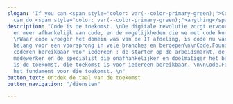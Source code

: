```yaml
---
slogan: 'If you can <span style="color: var(--color-primary-green);">Code</span> you
  can do <span style="color: var(--color-primary-green);">anything</span>'
description: "Code is de toekomst. \nDe digitale revolutie zorgt ervoor dat we meer
  en meer afhankelijk van code, en de mogelijkheden die we met code kunnen creëren.
  \nWaar code vroeger het domein was van de IT afdeling, is code nu van essentieel
  belang voor een voorsprong in vele branches en beroepen\n\nCode.Founders_ maakt
  coderen bereikbaar voor iedereen : de starter op de arbeidsmarkt, de omscholende
  medewerker en de specialist die onafhankelijker en doelmatiger het beroep wil uitoefenen.\nCode
  is de toekomst, die toekomst is voor iedereen bereikbaar. \n\nCode.Founders_ legt
  het fundament voor die toekomst. \n"
button_text: Ontdek de taal van de toekomst
button_navigation: "/diensten"

---
```


